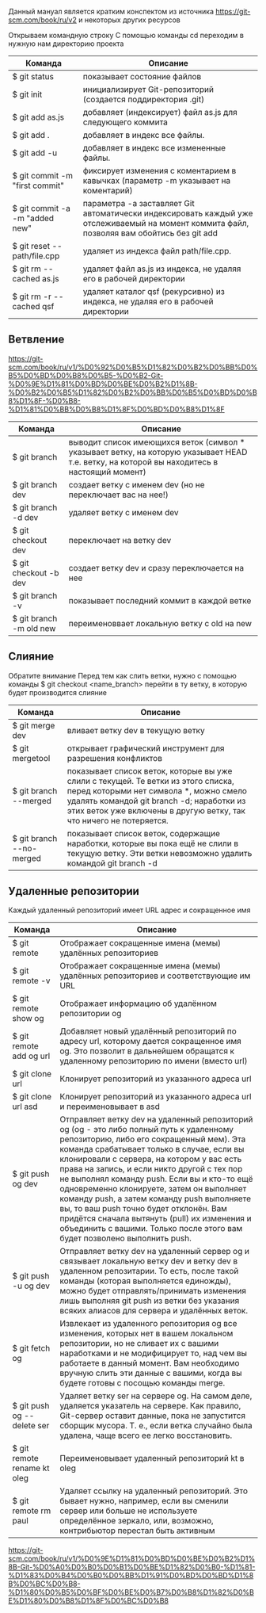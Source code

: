 Данный мануал является кратким конспектом из источника https://git-scm.com/book/ru/v2
и некоторых других ресурсов

Открываем командную строку
С помощью команды cd переходим в нужную нам директорию проекта

Команда | Описание
--------|---------
$ git status | показывает состояние файлов
$ git init | инициализирует Git-репозиторий (создается поддиректория .git)
$ git add as.js | добавляет (индексирует) файл as.js для следующего коммита
$ git add . | добавляет в индекс все файлы. 
$ git add -u  | добавляет в индекс все измененные файлы. 
$ git commit -m "first commit" | фиксирует изменения с коментарием в кавычках (параметр -m указывает на коментарий)
$ git commit -a -m "added new" | параметра -a заставляет Git автоматически индексировать каждый уже отслеживаемый на момент коммита файл, позволяя вам обойтись без git add
$ git reset -- path/file.cpp | удаляет из индекса файл path/file.cpp.
$ git rm --cached as.js | удаляет файл as.js из индекса, не удаляя его в рабочей директории
$ git rm -r --cached qsf | удаляет каталог qsf (рекурсивно) из индекса, не удаляя его в рабочей директории
							
## Ветвление

https://git-scm.com/book/ru/v1/%D0%92%D0%B5%D1%82%D0%B2%D0%BB%D0%B5%D0%BD%D0%B8%D0%B5-%D0%B2-Git-%D0%9E%D1%81%D0%BD%D0%BE%D0%B2%D1%8B-%D0%B2%D0%B5%D1%82%D0%B2%D0%BB%D0%B5%D0%BD%D0%B8%D1%8F-%D0%B8-%D1%81%D0%BB%D0%B8%D1%8F%D0%BD%D0%B8%D1%8F

Команда | Описание
-----------|---------
$ git branch |                       выводит список имеющихся веток (символ * указывает ветку, на которую указывает HEAD т.е. ветку, на которой вы находитесь в настоящий момент)
$ git branch dev |                   создает ветку с именем dev (но не переключает вас на нее!)
$ git branch -d dev |                удаляет ветку с именем dev
$ git checkout dev |                 переключает на ветку dev
$ git checkout -b dev |              создает ветку dev и сразу переключается на нее
$ git branch -v |                    показывает последний коммит в каждой ветке
$ git branch -m old new |            переименоввает локальную ветку с old на new


## Слияние

Обратите внимание                   Перед тем как слить ветки, нужно с помощью команды $ git checkout <name_branch> перейти в ту ветку, в которую будет производится слияние 

Команда             | Описание
-----------------|---------
$ git merge dev |                    вливает ветку dev в текущую ветку
$ git mergetool |                    открывает графический инструмент для разрешения конфликтов
$ git branch --merged |              показывает список веток, которые вы уже слили с текущей. Те ветки из этого списка, перед которыми нет символа *, можно смело удалять командой git branch -d; наработки из этих веток уже включены в другую ветку, так что ничего не потеряется.
$ git branch --no-merged |           показывает список веток, содержащие наработки, которые вы пока ещё не слили в текущую ветку. Эти ветки невозможно удалить командой git branch -d

## Удаленные репозитории

Каждый удаленный репозиторий имеет URL адрес и сокращенное имя

Команда | Описание
-----------|---------
$ git remote |                       Отображает сокращенные имена (мемы) удалённых репозиториев
$ git remote -v |                    Отображает сокращенные имена (мемы) удалённых репозиториев и соответствующие им URL
$ git remote show og |               Отображает информацию об удалённом репозитории og
$ git remote add og url |            Добавляет новый удалённый репозиторий по адресу url, которому дается сокращенное имя og. Это позволит в дальнейшем обращатся к удаленному репозиторию по имени (вместо url)
$ git clone url |                    Клонирует репозиторий из указанного адреса url
$ git clone url asd |                Клонирует репозиторий из указанного адреса url и переименовывает в asd
$ git push og dev |                  Отправляет ветку dev на удаленный репозиторий og (og - это либо полный путь к удаленному репозиторию, либо его сокращенный мем). Эта команда срабатывает только в случае, если вы клонировали с сервера, на котором у вас есть права на запись, и если никто другой с тех пор не выполнял команду push. Если вы и кто-то ещё одновременно клонируете, затем он выполняет команду push, а затем команду push выполняете вы, то ваш push точно будет отклонён. Вам придётся сначала вытянуть (pull) их изменения и объединить с вашими. Только после этого вам будет позволено выполнить push. 
$ git push -u og dev |               Отправляет ветку dev на удаленный сервер og и связывает локальную ветку dev и ветку dev в удаленном репозитарии. То есть, после такой команды (которая выполняется единожды), можно будет отправлять/принимать изменения лишь выполняя git push из ветки без указания всяких алиасов для сервера и удалённых веток.
$ git fetch og |                     Извлекает из удаленного репозитория og все изменения, которых нет в вашем локальном репозитории, но не сливает их с вашими наработками и не модифицирует то, над чем вы работаете в данный момент. Вам необходимо вручную слить эти данные с вашими, когда вы будете готовы с посощью команды merge.
$ git push og --delete ser |         Удаляет ветку ser на сервере og. На самом деле, удаляется указатель на сервере. Как правило, Git-сервер оставит данные, пока не запустится сборщик мусора. Т. е., если ветка случайно была удалена, чаще всего ее легко восстановить.
$ git remote rename kt oleg |        Переименовывает удаленный репозиторий kt в oleg
$ git remote rm paul |               Удаляет ссылку на удаленный репозиторий. Это бывает нужно, например, если вы сменили сервер или больше не используете определённое зеркало, или, возможно, контрибьютор перестал быть активным
                                
https://git-scm.com/book/ru/v1/%D0%9E%D1%81%D0%BD%D0%BE%D0%B2%D1%8B-Git-%D0%A0%D0%B0%D0%B1%D0%BE%D1%82%D0%B0-%D1%81-%D1%83%D0%B4%D0%B0%D0%BB%D1%91%D0%BD%D0%BD%D1%8B%D0%BC%D0%B8-%D1%80%D0%B5%D0%BF%D0%BE%D0%B7%D0%B8%D1%82%D0%BE%D1%80%D0%B8%D1%8F%D0%BC%D0%B8

